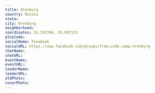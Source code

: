 ```yaml
---
title: Orenburg
country: Russia
state: 
city: Orenburg
neighborhood: 
coordinates: 51.767394, 55.097131
plusCode:
socialName: Facebook
socialURL: https://www.facebook.com/groups/free.code.camp.orenburg
chatName:
chatURL:
eventName:
eventURL:
leaderName:
leaderURL:
oldPhoto: 
coverPhoto:
---
```

